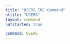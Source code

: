 ```yaml
---
title: "USERS IRC Command"
ntitle: "USERS"
layout: command
notstarted: true

command: USERS
---
```

